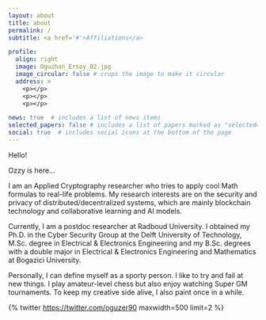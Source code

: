 ```yaml
---
layout: about
title: about
permalink: /
subtitle: <a href='#'>Affiliations</a> 

profile:
  align: right
  image: Oguzhan_Ersoy_02.jpg
  image_circular: false # crops the image to make it circular
  address: >
    <p></p>
    <p></p>
    <p></p>

news: true  # includes a list of news items
selected_papers: false # includes a list of papers marked as "selected={true}"
social: true  # includes social icons at the bottom of the page
---
```


Hello!

Ozzy is here...

I am an Applied Cryptography researcher who tries to apply cool Math formulas to real-life problems. My research interests are on the security and privacy of distributed/decentralized systems, which are mainly blockchain technology and collaborative learning and AI models. 

Currently, I am a postdoc researcher at Radboud University. I obtained my Ph.D. in the Cyber Security Group at the Delft University of Technology, M.Sc. degree in Electrical & Electronics Engineering and my B.Sc. degrees with a double major in Electrical & Electronics Engineering and Mathematics at Bogazici University.

Personally, I can define myself as a sporty person. I like to try and fail at new things. I play amateur-level chess but also enjoy watching Super GM tournaments. To keep my creative side alive, I also paint once in a while.

{% twitter https://twitter.com/oguzer90 maxwidth=500 limit=2 %}
